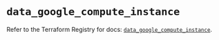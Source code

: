 # `data_google_compute_instance`

Refer to the Terraform Registry for docs: [`data_google_compute_instance`](https://registry.terraform.io/providers/hashicorp/google/5.11.0/docs/data-sources/compute_instance).
